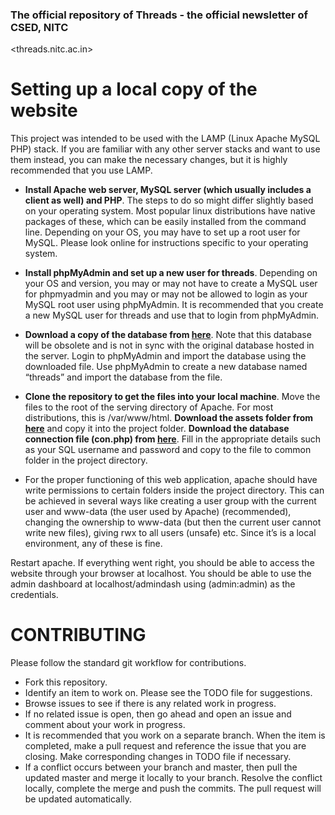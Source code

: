 ### The official repository of Threads - the official newsletter of CSED, NITC
<threads.nitc.ac.in>

# Setting up a local copy of the website

This project was intended to be used with the LAMP (Linux Apache MySQL PHP) stack. If you are familiar with any other server stacks and want to use them instead, you can make the necessary changes, but it is highly recommended that you use LAMP.

- **Install Apache web server, MySQL server (which usually includes a client as well) and PHP**. The steps to do so might differ slightly based on your operating system. Most popular linux distributions have native packages of these, which can be easily installed from the command line. Depending on your OS, you may have to set up a root user for MySQL. Please look online for instructions specific to your operating system.

- **Install phpMyAdmin and set up a new user for threads**. Depending on your OS and version, you may or may not have to create a MySQL user for phpmyadmin and you may or may not be allowed to login as your MySQL root user using phpMyAdmin. It is recommended that you create a new MySQL user for threads and use that to login from phpMyAdmin.

- **Download a copy of the database from [here](https://drive.google.com/open?id=1wiFd8t3fQxWnrGtJQ7BUqcnbBY5Wyka3)**. Note that this database will be obsolete and is not in sync with the original database hosted in the server. Login to phpMyAdmin and import the database using the downloaded file. Use phpMyAdmin to create a new database named “threads” and import the database from the file.

- **Clone the repository to get the files into your local machine**. Move the files to the root of the serving directory of Apache. For most distributions, this is /var/www/html. **Download the assets folder from [here](https://drive.google.com/open?id=1LJzUFAHFUIHiuCElY7k6_YZ2vhlB1DcS)** and copy it into the project folder. **Download the database connection file (con.php) from [here](https://drive.google.com/open?id=1JGENVz6ObWwZjB8L-ElFlQb69P50bVbU)**. Fill in the appropriate details such as your SQL username and password and copy to the file to common folder in the project directory.

- For the proper functioning of this web application, apache should have write permissions to certain folders inside the project directory. This can be achieved in several ways like creating a user group with the current user and www-data (the user used by Apache) (recommended), changing the ownership to www-data (but then the current user cannot write new files), giving rwx to all users (unsafe) etc. Since it’s is a local environment, any of these is fine.

Restart apache. If everything went right, you should be able to access the website through your browser at localhost. You should be able to use the admin dashboard at localhost/admindash using (admin:admin) as the credentials.


# CONTRIBUTING


Please follow the standard git workflow for contributions.

- Fork this repository.
- Identify an item to work on. Please see the TODO file for suggestions.
- Browse issues to see if there is any related work in progress.
- If no related issue is open, then go ahead and open an issue and comment about your work in progress.
- It is recommended that you work on a separate branch. When the item is completed, make a pull request and reference the issue that you are closing. Make corresponding changes in TODO file if necessary.
- If a conflict occurs between your branch and master, then pull the updated master and merge it locally to your branch. Resolve the conflict locally, complete the merge and push the commits. The pull request will be updated automatically.